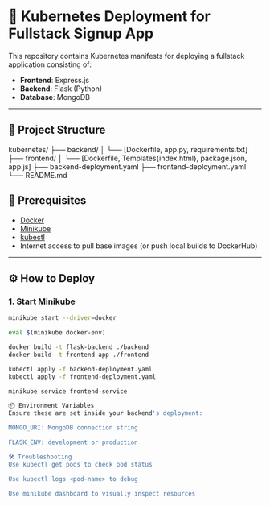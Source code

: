 # 🚀 Kubernetes Deployment for Fullstack Signup App

This repository contains Kubernetes manifests for deploying a fullstack application consisting of:

- **Frontend**: Express.js
- **Backend**: Flask (Python)
- **Database**: MongoDB

---

## 🧱 Project Structure 

kubernetes/
├── backend/
│ └── [Dockerfile, app.py, requirements.txt]
├── frontend/
│ └── [Dockerfile, Templates{index.html}, package.json, app.js]
├── backend-deployment.yaml
├── frontend-deployment.yaml
└── README.md

## 🧰 Prerequisites

- [Docker](https://www.docker.com/)
- [Minikube](https://minikube.sigs.k8s.io/docs/start/)
- [kubectl](https://kubernetes.io/docs/tasks/tools/)
- Internet access to pull base images (or push local builds to DockerHub)

---

## ⚙️ How to Deploy

### 1. Start Minikube
```bash
minikube start --driver=docker

eval $(minikube docker-env)

docker build -t flask-backend ./backend
docker build -t frontend-app ./frontend

kubectl apply -f backend-deployment.yaml
kubectl apply -f frontend-deployment.yaml

minikube service frontend-service

📦 Environment Variables
Ensure these are set inside your backend's deployment:

MONGO_URI: MongoDB connection string

FLASK_ENV: development or production

🛠️ Troubleshooting
Use kubectl get pods to check pod status

Use kubectl logs <pod-name> to debug

Use minikube dashboard to visually inspect resources
